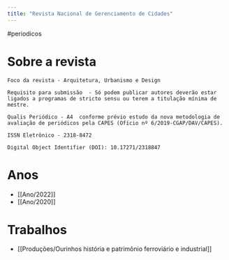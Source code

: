 ```yaml
---
title: "Revista Nacional de Gerenciamento de Cidades"
---
```


#periodicos

# Sobre a revista
	Foco da revista - Arquitetura, Urbanismo e Design
	
	Requisito para submissão  - Só podem publicar autores deverão estar ligados a programas de stricto sensu ou terem a titulação mínima de mestre.
	
	Qualis Periódico - A4  conforme prévio estudo da nova metodologia de avaliação de periódicos pela CAPES (Ofício nº 6/2019-CGAP/DAV/CAPES). 
	
	ISSN Eletrônico - 2318-8472 
	
	Digital Object Identifier (DOI): 10.17271/2318847


# Anos
- [[Ano/2022]]
- [[Ano/2020]]

# Trabalhos
- [[Produções/Ourinhos história e patrimônio ferroviário e industrial]]